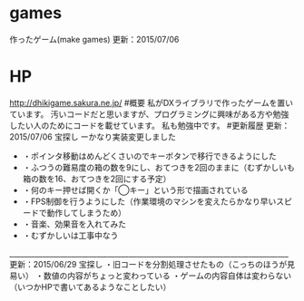 # games
作ったゲーム(make games)
更新：2015/07/06
# HP
http://dhikigame.sakura.ne.jp/
#概要
私がDXライブラリで作ったゲームを置いています。
汚いコードだと思いますが、プログラミングに興味がある方や勉強したい人のためにコードを載せています。
私も勉強中です。
#更新履歴
更新：2015/07/06
宝探し
ーかなり実装変更しました<br>
<ul>
<li>・ポインタ移動はめんどくさいのでキーボタンで移行できるようにした</li>
<li>・ふつうの難易度の箱の数を9にし、おてつきを2回のままに（むずかしいも箱の数を16、おてつきを2回にする予定）</li>
<li>・何のキー押せば開くか「◯キー」という形で描画されている</li>
<li>・FPS制御を行うようにした（作業環境のマシンを変えたらかなり早いスピードで動作してしまうため）</li>
<li>・音楽、効果音を入れてみた</li>
<li>・むずかしいは工事中なう</li>
</ul>
_____________________________________________________________________________
更新：2015/06/29
宝探し
・旧コードを分割処理させたもの（こっちのほうが見易い）
・数値の内容がちょっと変わっている
・ゲームの内容自体は変わらない（いつかHPで書いてあるようなことしたい）
